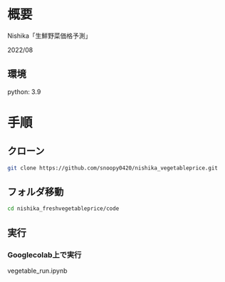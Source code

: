 # 概要

Nishika「生鮮野菜価格予測」

2022/08  

## 環境
python: 3.9

# 手順

## クローン
```sh
git clone https://github.com/snoopy0420/nishika_vegetableprice.git
```

## フォルダ移動
```sh
cd nishika_freshvegetableprice/code
```

## 実行
### Googlecolab上で実行
vegetable_run.ipynb

```

